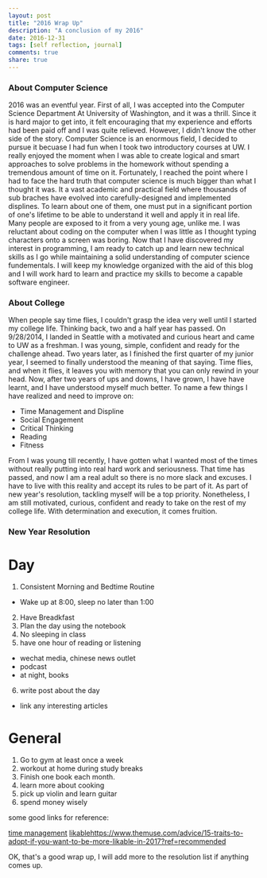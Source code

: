 ```yaml
---
layout: post
title: "2016 Wrap Up"
description: "A conclusion of my 2016"
date: 2016-12-31
tags: [self reflection, journal]
comments: true
share: true
---
```


### About Computer Science

2016 was an eventful year. First of all, I was accepted into the Computer Science Department
At University of Washington, and it was a thrill. Since it is hard major to get into, it felt 
encouraging that my experience and efforts had been paid off and I was quite relieved. 
However, I didn't know the other side of the story. Computer Science is an enormous field,
I decided to pursue it becuase I had fun when I took two introductory courses at UW. I really 
enjoyed the moment when I was able to create logical and smart approaches to solve 
problems in the homework without spending a tremendous amount of time on it. Fortunately, I 
reached the point where I had to face the hard truth that computer science is much bigger 
than what I thought it was. It a vast academic and practical field where thousands of sub braches 
have evolved into carefully-designed and implemented displines. To learn about one of them, one must 
put in a significant portion of one's lifetime to be able to understand it well and apply it in
real life. Many people are exposed to it from a very young age, unlike me. I was reluctant
about coding on the computer when I was little as I thought typing characters onto a screen
was boring. Now that I have discovered my interest in programming, I am ready to catch up 
and learn new technical skills as I go while maintaining a solid understanding of computer science fundementals. 
I will keep my knowledge organized with the aid of this blog and I will work hard to learn and 
practice my skills to become a capable software engineer. 

### About College

When people say time flies, I couldn't grasp the idea very well until I started my college life.
Thinking back, two and a half year has passed. On 9/28/2014, I landed in Seattle with a motivated and 
curious heart and came to UW as a freshman. I was young, simple, confident and ready for the challenge
ahead. Two years later, as I finished the first quarter of my junior year, I seemed to finally 
understood the meaning of that saying. Time flies, and when it flies, it leaves you with memory
that you can only rewind in your head. Now, after two years of ups and downs, I have grown, I have 
have learnt, and I have understood myself much better. 
To name a few things I have realized and need to improve on: 

* Time Management and Displine
* Social Engagement
* Critical Thinking
* Reading
* Fitness

From I was young till recently, I have gotten what I wanted most of the times without 
really putting into real hard work and seriousness. That time has passed, and now I am a real adult 
so there is no more slack and excuses. I have to live with this reality and accept its rules to be part 
of it. As part of new year's resolution, tackling myself will be a top priority. Nonetheless,
I am still motivated, curious, confident and ready to take on the rest of my college life. 
With determination and execution, it comes fruition.

### New Year Resolution

# Day

1. Consistent Morning and Bedtime Routine
  * Wake up at 8:00, sleep no later than 1:00
2. Have Breadkfast
3. Plan the day using the notebook
4. No sleeping in class
5. have one hour of reading or listening
  * wechat media, chinese news outlet
  * podcast
  * at night, books
6. write post about the day
  * link any interesting articles

# General

1. Go to gym at least once a week
2. workout at home during study breaks
3. Finish one book each month.
4. learn more about cooking
5. pick up violin and learn guitar
6. spend money wisely

some good links for reference:

[time management](https://www.themuse.com/advice/8-quick-tips-for-anyone-trying-to-get-a-handle-on-time-management?ref=carousel-slide-0)
[likable]()https://www.themuse.com/advice/15-traits-to-adopt-if-you-want-to-be-more-likable-in-2017?ref=recommended

OK, that's a good wrap up, I will add more to the resolution list if anything comes up. 





